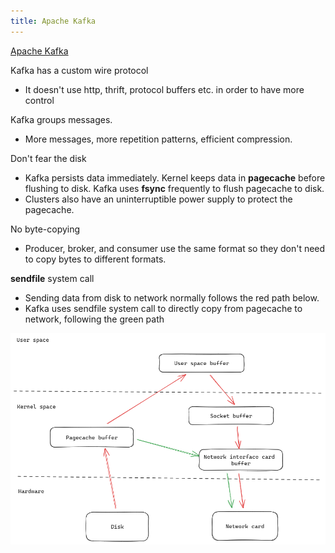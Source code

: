 ```yaml
---
title: Apache Kafka
---
```


[Apache Kafka](https://kafka.apache.org/documentation/#design)

Kafka has a custom wire protocol
- It doesn't use http, thrift, protocol buffers etc. in order to have more control 

Kafka groups messages. 
- More messages, more repetition patterns, efficient compression. 

Don't fear the disk 
- Kafka persists data immediately. Kernel keeps data in **pagecache** before flushing to disk. Kafka uses **fsync** frequently to flush pagecache to disk.  
- Clusters also have an uninterruptible power supply to protect the pagecache.

No byte-copying
- Producer, broker, and consumer use the same format so they don't need to copy bytes to different formats.

**sendfile** system call
- Sending data from disk to network normally follows the red path below. 
- Kafka uses sendfile system call to directly copy from pagecache to network, following the green path 

![](/assets/static/img/kafka-sendfile.png)

